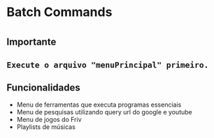 
<h1>Batch Commands<h1>

  <h2>Importante<h2>

    Execute o arquivo "menuPrincipal" primeiro.

## Funcionalidades

- Menu de ferramentas que executa programas essenciais
- Menu de pesquisas utilizando query url do google e youtube
- Menu de jogos do Friv
- Playlists de músicas



